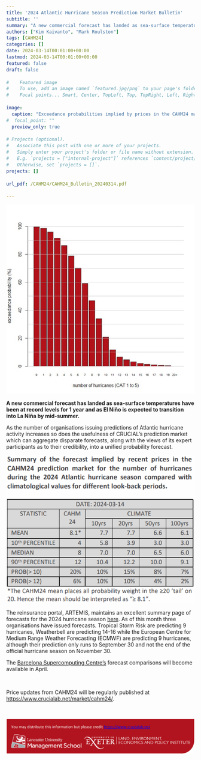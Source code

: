 ```yaml
---
title: '2024 Atlantic Hurricane Season Prediction Market Bulletin'
subtitle: ''
summary: "A new commercial forecast has landed as sea-surface temperatures have been at record levels for 1 year and as El Niño is expected to transition into La Niña by mid-summer."
authors: ["Kim Kaivanto", "Mark Roulston"]
tags: [CAHM24]
categories: []
date: 2024-03-14T00:01:00+00:00
lastmod: 2024-03-14T00:01:00+00:00
featured: false
draft: false

#    Featured image
#    To use, add an image named `featured.jpg/png` to your page's folder.
#    Focal points... Smart, Center, TopLeft, Top, TopRight, Left, Right, BottomLeft, Bottom, BottomRight.

image: 
  caption: "Exceedance probabilities implied by prices in the CAHM24 market for the number of hurricanes during the 2024 Atlantic hurricane season."
#  focal_point: ""
  preview_only: true

# Projects (optional).
#   Associate this post with one or more of your projects.
#   Simply enter your project's folder or file name without extension.
#   E.g. `projects = ["internal-project"]` references `content/project/deep-learning/index.md`.
#   Otherwise, set `projects = []`.
projects: []

url_pdf: /CAHM24/CAHM24_Bulletin_20240314.pdf

---
```

![](featured.png "Exceedance probabilities implied by prices in the CAHM24 market for the number of hurricanes during the 2024 Atlantic hurricane season.")

**A new commercial forecast has landed as sea-surface temperatures have been at record levels for 1 year and as El Niño is expected to transition into La Niña by mid-summer.**

As the number of organisations issuing predictions 
of Atlantic hurricane activity increases so does the 
usefulness of CRUCIAL’s prediction market which 
can aggregate disparate forecasts, along with the 
views of its expert participants as to their 
credibility, into a unified probability forecast. 

![table](table.png)

The reinsurance portal, ARTEMIS, maintains an excellent 
summary page of forecasts for the 2024 hurricane season 
[here](https://www.artemis.bm/2024-atlantic-hurricane-season/). 
As of this month three organisations have issued forecasts. 
Tropical Storm Risk are predicting 9 hurricanes, Weatherbell 
are predicting 14-16 while the European Centre for Medium 
Range Weather Forecasting (ECMWF) are predicting 9 
hurricanes, although their prediction only runs to September 
30 and not the end of the official hurricane season on 
November 30. 

The [Barcelona Supercomputing Centre’s](https://seasonalhurricanepredictions.bsc.es/)
forecast comparisons will become available in April. 

<br> 

Price updates from CAHM24 will be regularly published at https://www.crucialab.net/market/cahm24/.  

<br>

![credits](foot.png) 

<br>
 
